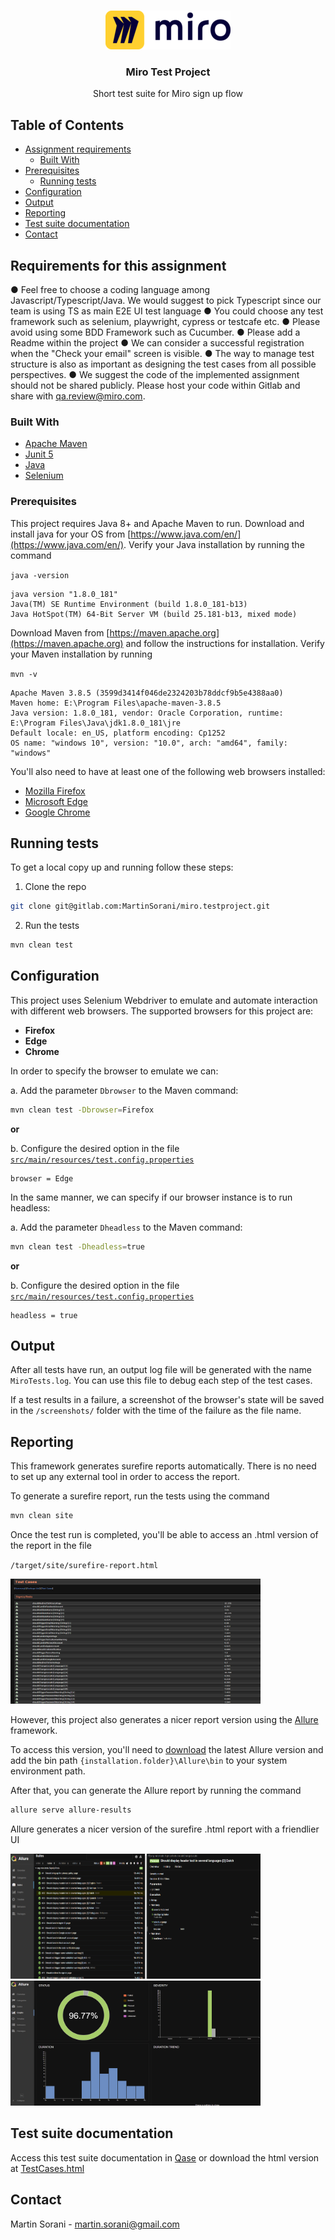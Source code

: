 
<br />
<p align="center">
  <a href="https://gitlab.com/MartinSorani/miro.testproject">
    <img src="images/logo.png" alt="Logo" width="200" height="62">
  </a>

  <h3 align="center">Miro Test Project</h3>

  <p align="center">
    Short test suite for Miro sign up flow
  </p>



## Table of Contents

* [Assignment requirements](#requirements-for-this-assignment)
  * [Built With](#built-with)
* [Prerequisites](#prerequisites)
  * [Running tests](#running-tests)
* [Configuration](#configuration)
* [Output](#output)
* [Reporting](#reporting)
* [Test suite documentation](#test-suite-documentation)
* [Contact](#contact)



## Requirements for this assignment

● Feel free to choose a coding language among Javascript/Typescript/Java. We
would suggest to pick Typescript since our team is using TS as main E2E UI test
language
● You could choose any test framework such as selenium, playwright, cypress or
testcafe etc.
● Please avoid using some BDD Framework such as Cucumber.
● Please add a Readme within the project
● We can consider a successful registration when the "Check your email" screen is
visible.
● The way to manage test structure is also as important as designing the test
cases from all possible perspectives.
● We suggest the code of the implemented assignment should not be shared
publicly. Please host your code within Gitlab and share with qa.review@miro.com.


### Built With

* [Apache Maven](https://maven.apache.org)
* [Junit 5](https://junit.org/junit5/)
* [Java](https://www.java.com/en/)
* [Selenium](https://www.selenium.dev/)

### Prerequisites

This project requires Java 8+ and Apache Maven to run.
Download and install java for your OS from [https://www.java.com/en/](https://www.java.com/en/).
Verify your Java installation by running the command

`java -version`
~~~
java version "1.8.0_181"
Java(TM) SE Runtime Environment (build 1.8.0_181-b13)
Java HotSpot(TM) 64-Bit Server VM (build 25.181-b13, mixed mode)
~~~

Download Maven from [https://maven.apache.org](https://maven.apache.org) and follow the instructions for installation.
Verify your Maven installation by running

`mvn -v`
~~~
Apache Maven 3.8.5 (3599d3414f046de2324203b78ddcf9b5e4388aa0)
Maven home: E:\Program Files\apache-maven-3.8.5
Java version: 1.8.0_181, vendor: Oracle Corporation, runtime: E:\Program Files\Java\jdk1.8.0_181\jre
Default locale: en_US, platform encoding: Cp1252
OS name: "windows 10", version: "10.0", arch: "amd64", family: "windows"
~~~

You'll also need to have at least one of the following web browsers installed:
* [Mozilla Firefox](https://www.mozilla.org/en-US/firefox/new/)
* [Microsoft Edge](https://www.microsoft.com/en-us/edge)
* [Google Chrome](https://www.google.com/chrome/)

## Running tests

To get a local copy up and running follow these steps:

1. Clone the repo
```sh
git clone git@gitlab.com:MartinSorani/miro.testproject.git
```
2. Run the tests
```sh
mvn clean test
```


## Configuration

This project uses Selenium Webdriver to emulate and automate interaction with different web browsers.
The supported browsers for this project are:
- **Firefox**
- **Edge**
- **Chrome**

In order to specify the browser to emulate we can:

a. Add the parameter `Dbrowser` to the Maven command:

```sh
mvn clean test -Dbrowser=Firefox
```
**or**

b. Configure the desired option in the file [`src/main/resources/test.config.properties`](src/main/resources/test.config.properties)

~~~
browser = Edge
~~~

In the same manner, we can specify if our browser instance is to run headless:

a. Add the parameter `Dheadless` to the Maven command:

```sh
mvn clean test -Dheadless=true
```
**or**

b. Configure the desired option in the file [`src/main/resources/test.config.properties`](src/main/resources/test.config.properties)

~~~
headless = true
~~~

## Output

After all tests have run, an output log file will be generated with the name `MiroTests.log`. You can use this file to debug each step of the test cases.

If a test results in a failure, a screenshot of the browser's state will be saved in the `/screenshots/` folder with the time of the failure as the file name.

## Reporting

This framework generates surefire reports automatically. There is no need to set up any external tool in order to access the report.

To generate a surefire report, run the tests using the command

```sh
mvn clean site
```
Once the test run is completed, you'll be able to access an .html version of the report in the file 

`/target/site/surefire-report.html`

<img src="images/surefire-report.sample.png" alt="surefire-report" width="400" height="200">

However, this project also generates a nicer report version using the [Allure](https://github.com/allure-framework/allure2) framework.

To access this version, you'll need to [download](https://github.com/allure-framework/allure2/releases) the latest Allure version and add the bin path `{installation.folder}\Allure\bin` to your system environment path.

After that, you can generate the Allure report by running the command

```sh
allure serve allure-results
```

Allure generates a nicer version of the surefire .html report with a friendlier UI

<img src="images/allure-report.sample.png" alt="allure-report" width="400" height="200">

<img src="images/allure-report.sample_graphs.png" alt="allure-report" width="400" height="200">

## Test suite documentation

Access this test suite documentation in [Qase](https://app.qase.io/project/MTP?view=1&suite=4) or download the html version at [TestCases.html](./documents/TestCases.html)

## Contact

Martin Sorani - [martin.sorani@gmail.com](mailto:martin.sorani@gmail.com)


